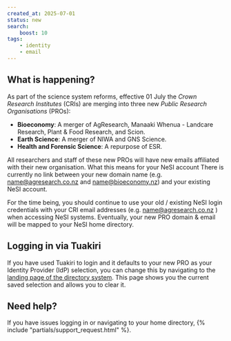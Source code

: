 ```yaml
---
created_at: 2025-07-01
status: new
search:
    boost: 10
tags:
    - identity
    - email
---
```


## What is happening?

As part of the science system reforms, effective 01 July the *Crown Research Institutes* (CRIs) are merging into three new
*Public Research Organisations* (PROs):

- **Bioeconomy**: A merger of AgResearch, Manaaki Whenua - Landcare Research, Plant & Food Research, and Scion.
- **Earth Science**: A merger of NIWA and GNS Science.
- **Health and Forensic Science**: A repurpose of ESR.

All researchers and staff of these new PROs will have new emails affiliated with their new organisation.
What this means for your NeSI account
There is currently no link between your new domain name (e.g. name@agresearch.co.nz and name@bioeconomy.nz) and your existing NeSI account.

For the time being, you should continue to use your old / existing NeSI login credentials with your CRI email addresses (e.g. name@agresearch.co.nz ) when accessing NeSI systems. Eventually, your new PRO domain & email will be mapped to your NeSI home directory.

## Logging in via Tuakiri

If you have used Tuakiri to login and it defaults to your new PRO as your Identity Provider (IdP) selection, you can change this by navigating to the [landing page of the directory system](https://directory.tuakiri.ac.nz/discovery). This page shows you the current saved selection and allows you to clear it.

## Need help?

If you have issues logging in or navigating to your home directory, {% include "partials/support_request.html" %}.
